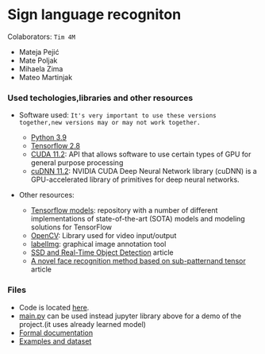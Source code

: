 # Sign language recogniton

Colaborators: ```Tim 4M```
*  Mateja Pejić
*  Mate Poljak
*  Mihaela Zima
*  Mateo Martinjak

### Used techologies,libraries and other resources
* Software used:  ```It's very important to use these versions together,new versions may or may not work together.```
    * [Python 3.9](https://www.python.org/downloads/release/python-399/)
    * [Tensorflow 2.8](https://www.tensorflow.org/)
    * [CUDA 11.2](https://developer.nvidia.com/cuda-11.2.2-download-archive): API that allows software to use certain types of GPU for general purpose processing
    * [cuDNN 11.2](https://developer.nvidia.com/cudnn): NVIDIA CUDA Deep Neural Network library (cuDNN) is a GPU-accelerated library of primitives for deep neural networks. 

* Other resources:
     * [Tensorflow models](https://github.com/tensorflow/models): repository with a number of different implementations of state-of-the-art (SOTA) models and modeling solutions for TensorFlow
    * [OpenCV](https://docs.opencv.org/4.5.5/dd/de7/group__videoio.html): Library used for video input/output
    * [labelImg](https://github.com/tzutalin/labelImg): graphical image annotation tool
    * [SSD and Real-Time Object Detection](https://towardsdatascience.com/understanding-ssd-multibox-real-time-object-detection-in-deep-learning-495ef744fab?gi=5510ed7f9ea) article
    * [A novel face recognition method based on sub-patternand tensor](http://sujingwang.name/publication/neucom11a.pdf) article

### Files
*  Code is located [here](https://github.com/aeoden96/sign_language_recogniton/blob/main/code/Sign%20recognition.ipynb).
*  [main.py](https://github.com/aeoden96/sign_language_recogniton/blob/main/code/main.py) can be used instead jupyter library above for a demo of the project.(it uses already learned model)
*  [Formal documentation](https://github.com/aeoden96/sign_language_recogniton/blob/main/documentation/doc.pdf)
*  [Examples and dataset](https://github.com/aeoden96/sign_language_recogniton/tree/main/examples)
